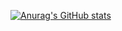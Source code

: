 [![Anurag's GitHub stats](https://github-readme-stats.vercel.app/api?username=kach0w&show_icons=true&bg_color=782e2f&icon_color=ffffff&title_color=fad504&text_color=ffffff)](https://github.com/kach0w/github-readme-stats)

